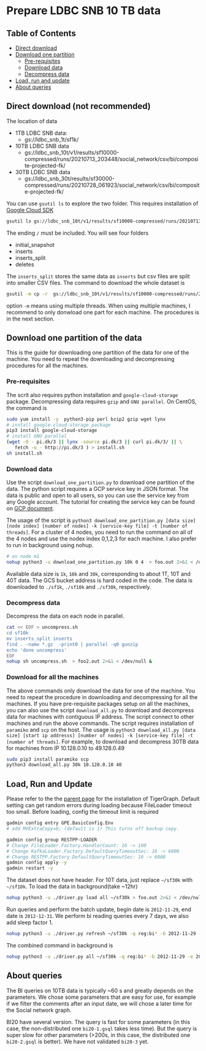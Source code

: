 # Prepare LDBC SNB 10 TB data
## Table of Contents
* [Direct download](#Direct-download-(not-recommended))
* [Download one partition](#Download-one-partition-of-the-data)
   * [Pre-requisites](#Pre-requisites)
   * [Download data](#Download-data)
   * [Decompress data](#Decompress-data)
* [Load, run and update](#Load,-Run-and-Update)
* [About queries](#About-queries)

## Direct download (not recommended)
The location of data
- 1TB LDBC SNB data: 
   - gs://ldbc_snb_1t/sf1k/
- 10TB LDBC SNB data
   - gs://ldbc_snb_10t/v1/results/sf10000-compressed/runs/20210713_203448/social_network/csv/bi/composite-projected-fk/
- 30TB LDBC SNB data
   - gs://ldbc_snb_30t/results/sf30000-compressed/runs/20210728_061923/social_network/csv/bi/composite-projected-fk/

You can use `gsutil ls` to explore the two folder. This requires installation of [Google Cloud SDK](https://cloud.google.com/sdk/docs/install)
```sh
gsutil ls gs://ldbc_snb_10t/v1/results/sf10000-compressed/runs/20210713_203448/social_network/csv/bi/composite-projected-fk/
```
The ending `/` must be included. You will see four folders
- initial_snapshot
- inserts
- inserts_split
- deletes

The `inserts_split` stores the same data as `inserts` but csv files are split into smaller CSV files. The command to download the whole dataset is
```sh
gsutil -m cp -r  gs://ldbc_snb_10t/v1/results/sf10000-compressed/runs/20210713_203448/social_network/csv/bi/composite-projected-fk/ .  
```
option `-m` means using multiple threads. When using multiple machines, I recommend to only donwload one part for each machine. The procedures is in the next section.

## Download one partition of the data
This is the guide for downloading one partition of the data for one of the machine. You need to repeat the downloading and decompressing procedures for all the machines.

### Pre-requisites
The scrit also requires python installation and `google-cloud-storage` package. Decompressing data requires `gzip` and `GNU parallel`. On CentOS, the command is
```sh
sudo yum install -y  python3-pip perl bzip2 gzip wget lynx
# install google-cloud-storage package
pip3 install google-cloud-storage
# install GNU parallel
(wget -O - pi.dk/3 || lynx -source pi.dk/3 || curl pi.dk/3/ || \
   fetch -o - http://pi.dk/3 ) > install.sh
sh install.sh
```

### Download data
Use the script `download_one_partition.py` to download one partition of the data. The python script requires a GCP service key in JSON format. The data is public and open to all users, so you can use the service key from any Google account. The tutorial for creating the service key can be found on [GCP document](https://cloud.google.com/docs/authentication/getting-started).

The usage of the script is `python3 download_one_partition.py [data size] [node index] [number of nodes] -k [service-key file] -t [number of threads]`. For a cluster of 4 nodes, you need to run the command on all of the 4 nodes and use the nodex index 0,1,2,3 for each machine. I also prefer to run in background using nohup.
```sh
# on node m1
nohup python3 -u download_one_partition.py 10k 0 4  > foo.out 2>&1 < /dev/null &
```
Available data size is `1k`, `10k` and `30k`, corresponding to about 1T, 10T and 40T data. The GCS bucket address is hard coded in the code. The data is downloaded to `./sf1k`, `./sf10k` and `./sf30k`, respectively. 

### Decompress data
Decompress the data on each node in parallel.
```sh
cat << EOF > uncompress.sh
cd sf10k
mv inserts_split inserts 
find . -name *.gz  -print0 | parallel -q0 gunzip 
echo 'done uncompress'
EOF
nohup sh uncompress.sh  > foo2.out 2>&1 < /dev/null &
```

### Download for all the machines
The above commands only download the data for one of the machine. You need to repeat the procedure in downloading and decompressing for all the machines.
If you have pre-requisite packages setup on all the machines, you can also use the script `download_all.py` to download and decompress data for machines with contiguous IP address. The script connect to other machines and run the above commands. The script requires installation of `paramiko` and `scp` on the host. The usage is `python3 download_all.py [data size] [start ip addresss] [number of nodes] -k [service-key file] -t [number of threads]`. For example, to download and decompress 30TB data for machines from IP 10.128.0.10 to 49.128.0.49 

```sh
sudo pip3 install paramiko scp
python3 download_all.py 30k 10.128.0.10 40
```

## Load, Run and Update
Please refer to the the [parent page](../) for the installation of TigerGraph. 
Default setting can get random errors during loading because FileLoader timeout too small. 
Before loading, config the timeout limit is required
```sh
gadmin config entry GPE.BasicConfig.Env
# add MVExtraCopy=0; (default is 1) This turns off backup copy.

gadmin config group RESTPP-LOADER
# Change FileLoader.Factory.HandlerCount: 16 -> 100
# Change KafkaLoader.Factory.DefaultQueryTimeoutSec: 16 -> 6000
# Change RESTPP.Factory.DefaultQueryTimeoutSec: 16 -> 6000
gadmin config apply -y
gadmin restart -y
```

The dataset does not have header. For 10T data, just replace `~/sf30k` with `~/sf10k`. To load the data in background(take ~12hr)
```sh
nohup python3 -u ./driver.py load all ~/sf30k > foo.out 2>&1 < /dev/null &
```
Run queries and perform the batch update, begin date is `2012-11-29`, end date is `2012-12-31`. We perform bi reading queries every 7 days, we also add sleep factor 1. 
```sh
nohup python3 -u ./driver.py refresh ~/sf30k -q reg:bi* -b 2012-11-29 -e 2012-12-31 -r 7 -s 0.5 > foo.out 2>&1 < /dev/null & 
```

The combined command in background is
```sh
nohup python3 -u ./driver.py all ~/sf30k -q reg:bi* -b 2012-11-29 -e 2012-12-31 -r 7 -s 1  > foo.out 2>&1 < /dev/null & 
```

## About queries
The BI queries on 10TB data is typically ~60 s and greatly depends on the parameters. We chose some parameters that are easy for use, for example if we filter the comments after an input date, we will chose a later time for the Social network graph.

BI20 have several version. The query is fast for some parameters (in this case, the non-distributed one `bi20-1.gsql` takes less time). But the query is super slow for other parameters (>200s, in this case, the distributed one `bi20-2.gsql` is better). We have not validated `bi20-3` yet.
